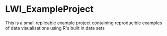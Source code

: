 # LWI_ExampleProject
This is a small replicable example project containing reproducible examples of data visualisations using R's built in data sets
